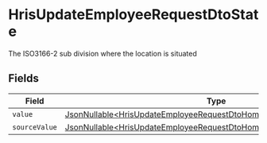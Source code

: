 # HrisUpdateEmployeeRequestDtoState

The ISO3166-2 sub division where the location is situated


## Fields

| Field                                                                                                                                                          | Type                                                                                                                                                           | Required                                                                                                                                                       | Description                                                                                                                                                    |
| -------------------------------------------------------------------------------------------------------------------------------------------------------------- | -------------------------------------------------------------------------------------------------------------------------------------------------------------- | -------------------------------------------------------------------------------------------------------------------------------------------------------------- | -------------------------------------------------------------------------------------------------------------------------------------------------------------- |
| `value`                                                                                                                                                        | [JsonNullable\<HrisUpdateEmployeeRequestDtoHomeLocationStateValue>](../../models/components/HrisUpdateEmployeeRequestDtoHomeLocationStateValue.md)             | :heavy_minus_sign:                                                                                                                                             | N/A                                                                                                                                                            |
| `sourceValue`                                                                                                                                                  | [JsonNullable\<HrisUpdateEmployeeRequestDtoHomeLocationStateSourceValue>](../../models/components/HrisUpdateEmployeeRequestDtoHomeLocationStateSourceValue.md) | :heavy_minus_sign:                                                                                                                                             | N/A                                                                                                                                                            |